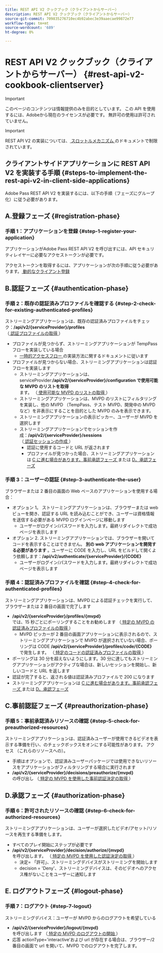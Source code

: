 ```yaml
---
title: REST API V2 クックブック（クライアントからサーバー）
description: REST API V2 クックブック（クライアントからサーバー）
source-git-commit: 709835276710ec4b92abec3e39aaecae99872e77
workflow-type: tm+mt
source-wordcount: '689'
ht-degree: 0%

---
```



# REST API V2 クックブック（クライアントからサーバー） {#rest-api-v2-cookbook-clientserver}

>[!IMPORTANT]
>
> このページのコンテンツは情報提供のみを目的としています。 この API を使用するには、Adobeから現在のライセンスが必要です。 無許可の使用は許可されていません。

>[!IMPORTANT]
>
> REST API V2 の実装については、[ スロットルメカニズム ](/help/authentication/throttling-mechanism.md) のドキュメントで制限されています。

## クライアントサイドアプリケーションに REST API V2 を実装する手順 {#steps-to-implement-the-rest-api-v2-in-client-side-applications}

Adobe Pass REST API V2 を実装するには、以下の手順（フェーズにグループ化）に従う必要があります。

## A.登録フェーズ {#registration-phase}

### 手順 1：アプリケーションを登録 {#step-1-register-your-application}

アプリケーションがAdobe Pass REST API V2 を呼び出すには、API セキュリティレイヤーに必要なアクセストークンが必要です。

アクセストークンを取得するには、アプリケーションが次の手順に従う必要があります。[ 動的なクライアント登録 ](../../dcr-api/apis/dynamic-client-registration-apis-retrieve-access-token.md)

## B.認証フェーズ {#authentication-phase}

### 手順 2：既存の認証済みプロファイルを確認する {#step-2-check-for-existing-authenticated-profiles}

ストリーミングアプリケーションは、既存の認証済みプロファイルをチェック：<b>/api/v2/{serviceProvider}/profiles</b><br>
（[ 認証プロファイルの取得 ](../apis/profiles-apis/rest-api-v2-profiles-apis-retrieve-profiles.md)）

* プロファイルが見つからず、ストリーミングアプリケーションが TempPass フローを実装している場合
   * [ 一時的アクセスフロー ](../flows/temporary-access-flows/rest-api-v2-access-temporary-flows.md) の実装方法に関するドキュメントに従います
* プロファイルが見つからない場合、ストリーミングアプリケーションは認証フローを実装します
   * ストリーミングアプリケーションは、serviceProvider:<b>/api/v2/{serviceProvider}/configuration で使用可能な MVPD のリストを取得 </b><br> ます。
（[ 使用可能な MVPD のリストの取得 ](../apis/configuration-apis/rest-api-v2-configuration-apis-retrieve-configuration-for-specific-service-provider.md)）
   * ストリーミングアプリケーションは、MVPD のリストにフィルタリングを実装し、他の MVPD （TempPass、テスト MVPD、開発中の MVPD など）を非表示にすることを目的とした MVPD のみを表示できます。
   * ストリーミングアプリケーションの表示ピッカー、ユーザーが MVPD を選択します
   * ストリーミングアプリケーションでセッションを作成：<b>/api/v2/{serviceProvider}/sessions</b><br>
（[ 認証セッションの作成 ](../apis/sessions-apis/rest-api-v2-sessions-apis-create-authentication-session.md)） <br>
      * 認証に使用するコードと URL が返されます
      * プロファイルが見つかった場合、ストリーミングアプリケーションは <a href="#preauthorization-phase">C に進む場合があります。事前承認フェーズ </a> または <a href="#authorization-phase">D。承認フェーズ </a>

### 手順 3：ユーザーの認証 {#step-3-authenticate-the-user}

ブラウザーまたは 2 番目の画面の Web ベースのアプリケーションを使用する場合：

* オプション 1。 ストリーミングアプリケーションは、ブラウザーまたは web ビューを開き、認証する URL を読み込むことができ、ユーザーは資格情報を送信する必要がある MVPD ログインページに移動します
   * ユーザーがログイン/パスワードを入力します。最終リダイレクトで成功ページを表示します
* オプション 2. ストリーミングアプリケーションでは、ブラウザーを開いてコードを表示することはできません。 <b> 別の web アプリケーションを開発する必要があります </b>。ユーザーに CODE を入力し、URL をビルドして開くよう依頼します：<b>/api/v2/authenticate/{serviceProvider}/{CODE}</b>
   * ユーザーがログイン/パスワードを入力します。最終リダイレクトで成功ページを表示します

### 手順 4：認証済みプロファイルを確認 {#step-4-check-for-authenticated-profiles}

ストリーミングアプリケーションは、MVPD による認証チェックを実行して、ブラウザーまたは 2 番目の画面で完了します

* <b>/api/v2/{serviceProvider}/profiles/{mvpd}</b><br> では、15 秒ごとにポーリングすることをお勧めします
（[ 特定の MVPD の認証済みプロファイルの取得 ](../apis/profiles-apis/rest-api-v2-profiles-apis-retrieve-profile-for-specific-mvpd.md)）
   * MVPD ピッカーが 2 番目の画面アプリケーションに表示されるので、ストリーミングアプリケーションで MVPD が選択されていない場合、ポーリングは CODE <b>/api/v2/{serviceProvider}/profiles/code/{CODE}</b><br> で発生します。
（[ 特定のコードの認証済みプロファイルの取得 ](../apis/profiles-apis/rest-api-v2-profiles-apis-retrieve-profile-for-specific-code.md)）
* ポーリングは 30 分を超えないようにします。30 分に達してもストリーミングアプリケーションがアクティブな場合は、新しいセッションを開始し、新しいコードと URL を返します
* 認証が完了すると、返される値は認証済みプロファイルで 200 になります
* ストリーミングアプリケーションは <a href="#preauthorization-phase">C に進む場合があります。事前承認フェーズ </a> または <a href="#authorization-phase">D。承認フェーズ </a>

## C.事前認証フェーズ {#preauthorization-phase}

### 手順 5：事前承認済みリソースの確認 {#step-5-check-for-preauthorized-resources}

ストリーミングアプリケーションは、認証済みユーザーが使用できるビデオを表示する準備を行い、のチェックボックスをオンにする可能性があります。
アクセス （これらのリソースへの）。

* 手順はオプションで、認証済みユーザーパッケージでは使用できないリソースをアプリケーションがフィルタリングする場合に実行されます
* <b>/api/v2/{serviceProvider}/decisions/preauthorize/{mvpd}</b><br> の呼び出し
（[ 特定の MVPD を使用した事前認証決定の取得 ](../apis/decisions-apis/rest-api-v2-decisions-apis-retrieve-preauthorization-decisions-using-specific-mvpd.md)）

## D.承認フェーズ {#authorization-phase}

### 手順 6：許可されたリソースの確認 {#step-6-check-for-authorized-resources}

ストリーミングアプリケーションは、ユーザーが選択したビデオ/アセット/リソースを再生する準備をします。

* すべてのプレイ開始にステップが必要です
* <b>/api/v2/{serviceProvider}/decision/authorize/{mvpd}</b><br> を呼び出します。
（[ 特定の MVPD を使用した認証決定の取得 ](../apis/decisions-apis/rest-api-v2-decisions-apis-retrieve-authorization-decisions-using-specific-mvpd.md)）
   * 決定= 「許可」、ストリーミングデバイスがストリーミングを開始します
   * decision = &#39;Deny&#39;、ストリーミングデバイスは、そのビデオへのアクセス権がないことをユーザーに通知します

## E. ログアウトフェーズ {#logout-phase}

### 手順 7：ログアウト {#step-7-logout}

ストリーミングデバイス：ユーザーが MVPD からのログアウトを希望している

* <b>/api/v2/{serviceProvider}/logout/{mvpd}</b><br> を呼び出します
（[ 特定の MVPD のログアウトの開始 ](../apis/logout-apis/rest-api-v2-logout-apis-initiate-logout-for-specific-mvpd.md)）
* 応答 actionType=&#39;interactive&#39;および url が存在する場合は、ブラウザー/2 番目の画面で url を開いて、MVPD でのログアウトを完了します。
